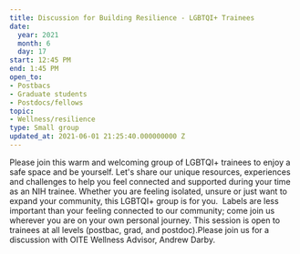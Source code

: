 ```yaml
---
title: Discussion for Building Resilience - LGBTQI+ Trainees
date:
  year: 2021
  month: 6
  day: 17
start: 12:45 PM
end: 1:45 PM
open_to:
- Postbacs
- Graduate students
- Postdocs/fellows
topic:
- Wellness/resilience
type: Small group
updated_at: 2021-06-01 21:25:40.000000000 Z
---
```

Please join this warm and welcoming group of LGBTQI+ trainees to enjoy a
safe space and be yourself. Let's share our unique resources,
experiences and challenges to help you feel connected and supported
during your time as an NIH trainee. Whether you are feeling isolated,
unsure or just want to expand your community, this LGBTQI+ group is for
you.  Labels are less important than your feeling connected to our
community; come join us wherever you are on your own personal journey.
This session is open to trainees at all levels (postbac, grad, and
postdoc).Please join us for a discussion with OITE Wellness Advisor,
Andrew Darby.

 

 

 
